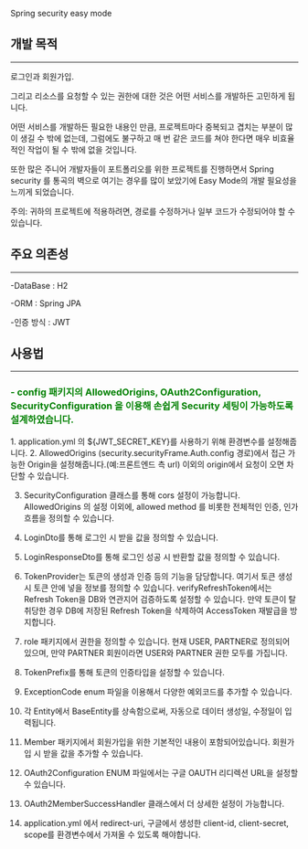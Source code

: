 Spring security easy mode

## 개발 목적
<hr>
로그인과 회원가입.

그리고 리소스를 요청할 수 있는 권한에 대한 것은 어떤 서비스를 개발하든
고민하게 됩니다.

어떤 서비스를 개발하든 필요한 내용인 만큼, 프로젝트마다 중복되고 겹치는 부분이
많이 생길 수 밖에 없는데, 그럼에도 불구하고 매 번 같은 코드를 쳐야 한다면 
매우 비효율적인 작업이 될 수 밖에 없을 것입니다.

또한 많은 주니어 개발자들이 포트폴리오를 위한 프로젝트를 진행하면서 
Spring security 를 통곡의 벽으로 여기는 경우를 많이 보았기에 
Easy Mode의 개발 필요성을 느끼게 되었습니다.


주의: 귀하의 프로젝트에 적용하려면,
경로를 수정하거나 일부 코드가 수정되어야 할 수 있습니다.

## 주요 의존성
<hr>
-DataBase : H2

-ORM : Spring JPA

-인증 방식 : JWT


## 사용법
<hr>
<h3 style="color:green">
- config 패키지의 AllowedOrigins, OAuth2Configuration, SecurityConfiguration 을 이용해 손쉽게 Security 세팅이 가능하도록 설계하였습니다.
</h3>
1. application.yml 의 ${JWT_SECRET_KEY}를 사용하기 위해 환경변수를 설정해줍니다.
2. AllowedOrigins (security.securityFrame.Auth.config 경로)에서 접근 가능한 
Origin을 설정해줍니다.(예:프론트엔드 측 url) 이외의 origin에서 요청이 오면 차단할 수 있습니다.

3. SecurityConfiguration 클래스를 통해 cors 설정이 가능합니다.
AllowedOrigins 의 설정 이외에, allowed method 를 비롯한
전체적인 인증, 인가 흐름을 정의할 수 있습니다.

4. LoginDto를 통해 로그인 시 받을 값을 정의할 수 있습니다.
5. LoginResponseDto를 통해 로그인 성공 시 반환할 값을 정의할 수 있습니다.
6. TokenProvider는 토큰의 생성과 인증 등의 기능을 담당합니다. 
여기서 토큰 생성 시 토큰 안에 넣을 정보를 정의할 수 있습니다.
verifyRefreshToken에서는 Refresh Token을 DB와 연관지어 검증하도록 설정할 수 있습니다.
만약 토큰이 탈취당한 경우 DB에 저장된 Refresh Token을 삭제하여 AccessToken 재발급을 방지합니다.
7. role 패키지에서 권한을 정의할 수 있습니다. 현재 USER, PARTNER로 정의되어 있으며, 만약 PARTNER 회원이라면 USER와 PARTNER 권한 모두를 가집니다.
8. TokenPrefix를 통해 토큰의 인증타입을 설정할 수 있습니다.
9. ExceptionCode enum 파일을 이용해서 다양한 예외코드를 추가할 수 있습니다.
10. 각 Entity에서 BaseEntity를 상속함으로써, 자동으로 데이터 생성일,
수정일이 입력됩니다.
11. Member 패키지에서 회원가입을 위한 기본적인 내용이 포함되어있습니다. 회원가입 시
받을 값을 추가할 수 있습니다.

12. OAuth2Configuration ENUM 파일에서는 구글 OAUTH 리디렉션 URL을 설정할 수 있습니다.
13. OAuth2MemberSuccessHandler 클래스에서 더 상세한 설정이 가능합니다.
14. application.yml 에서 redirect-uri, 구글에서 생성한 client-id, client-secret, scope를 환경변수에서 가져올 수 있도록 해야합니다.